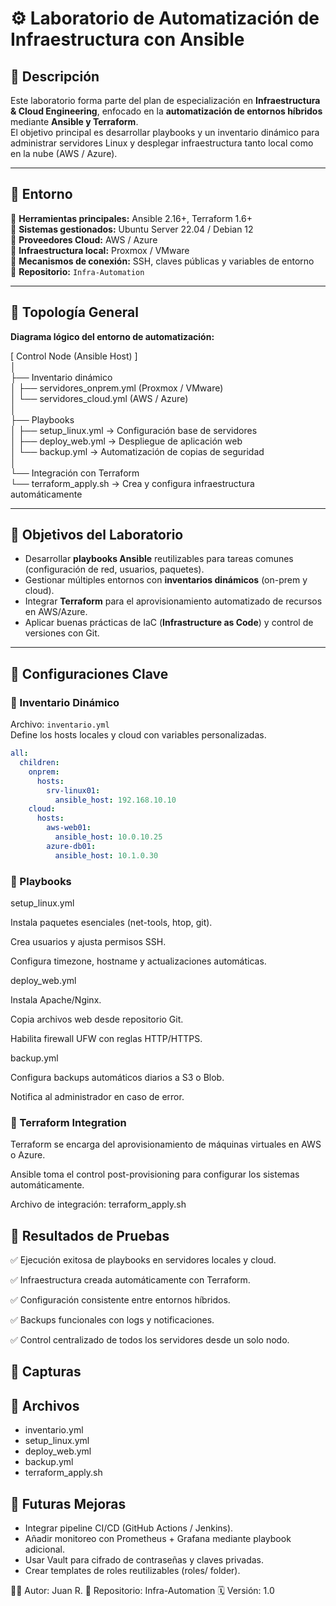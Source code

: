 # ⚙️ Laboratorio de Automatización de Infraestructura con Ansible

## 🔹 Descripción
Este laboratorio forma parte del plan de especialización en **Infraestructura & Cloud Engineering**, enfocado en la **automatización de entornos híbridos** mediante **Ansible y Terraform**.  
El objetivo principal es desarrollar playbooks y un inventario dinámico para administrar servidores Linux y desplegar infraestructura tanto local como en la nube (AWS / Azure).

---

## 🔹 Entorno

📌 **Herramientas principales:** Ansible 2.16+, Terraform 1.6+  
📌 **Sistemas gestionados:** Ubuntu Server 22.04 / Debian 12  
📌 **Proveedores Cloud:** AWS / Azure  
📌 **Infraestructura local:** Proxmox / VMware  
📌 **Mecanismos de conexión:** SSH, claves públicas y variables de entorno  
📌 **Repositorio:** `Infra-Automation`  

---

## 🔹 Topología General

**Diagrama lógico del entorno de automatización:**

[ Control Node (Ansible Host) ]  
│  
├── Inventario dinámico  
│     ├── servidores_onprem.yml (Proxmox / VMware)  
│     └── servidores_cloud.yml (AWS / Azure)  
│  
├── Playbooks  
│     ├── setup_linux.yml → Configuración base de servidores  
│     ├── deploy_web.yml → Despliegue de aplicación web  
│     └── backup.yml → Automatización de copias de seguridad  
│  
└── Integración con Terraform  
      └── terraform_apply.sh → Crea y configura infraestructura automáticamente

---

## 🔹 Objetivos del Laboratorio
- Desarrollar **playbooks Ansible** reutilizables para tareas comunes (configuración de red, usuarios, paquetes).  
- Gestionar múltiples entornos con **inventarios dinámicos** (on-prem y cloud).  
- Integrar **Terraform** para el aprovisionamiento automatizado de recursos en AWS/Azure.  
- Aplicar buenas prácticas de IaC (**Infrastructure as Code**) y control de versiones con Git.  

---

## 🔹 Configuraciones Clave

### 🔸 Inventario Dinámico
Archivo: `inventario.yml`  
Define los hosts locales y cloud con variables personalizadas.

```yaml
all:
  children:
    onprem:
      hosts:
        srv-linux01:
          ansible_host: 192.168.10.10
    cloud:
      hosts:
        aws-web01:
          ansible_host: 10.0.10.25
        azure-db01:
          ansible_host: 10.1.0.30
```


### 🔸 Playbooks

setup_linux.yml

Instala paquetes esenciales (net-tools, htop, git).

Crea usuarios y ajusta permisos SSH.

Configura timezone, hostname y actualizaciones automáticas.

deploy_web.yml

Instala Apache/Nginx.

Copia archivos web desde repositorio Git.

Habilita firewall UFW con reglas HTTP/HTTPS.

backup.yml

Configura backups automáticos diarios a S3 o Blob.

Notifica al administrador en caso de error.

### 🔸 Terraform Integration

Terraform se encarga del aprovisionamiento de máquinas virtuales en AWS o Azure.

Ansible toma el control post-provisioning para configurar los sistemas automáticamente.

Archivo de integración: terraform_apply.sh

## 🔹 Resultados de Pruebas

✅ Ejecución exitosa de playbooks en servidores locales y cloud.

✅ Infraestructura creada automáticamente con Terraform.

✅ Configuración consistente entre entornos híbridos.

✅ Backups funcionales con logs y notificaciones.

✅ Control centralizado de todos los servidores desde un solo nodo.

## 🔹 Capturas




## 🔹 Archivos

* inventario.yml
* setup_linux.yml
* deploy_web.yml
* backup.yml
* terraform_apply.sh

## 🔹 Futuras Mejoras

* Integrar pipeline CI/CD (GitHub Actions / Jenkins).
* Añadir monitoreo con Prometheus + Grafana mediante playbook adicional.
* Usar Vault para cifrado de contraseñas y claves privadas.
* Crear templates de roles reutilizables (roles/ folder).

👨‍💻 Autor: Juan R.
📘 Repositorio: Infra-Automation
🗓️ Versión: 1.0
